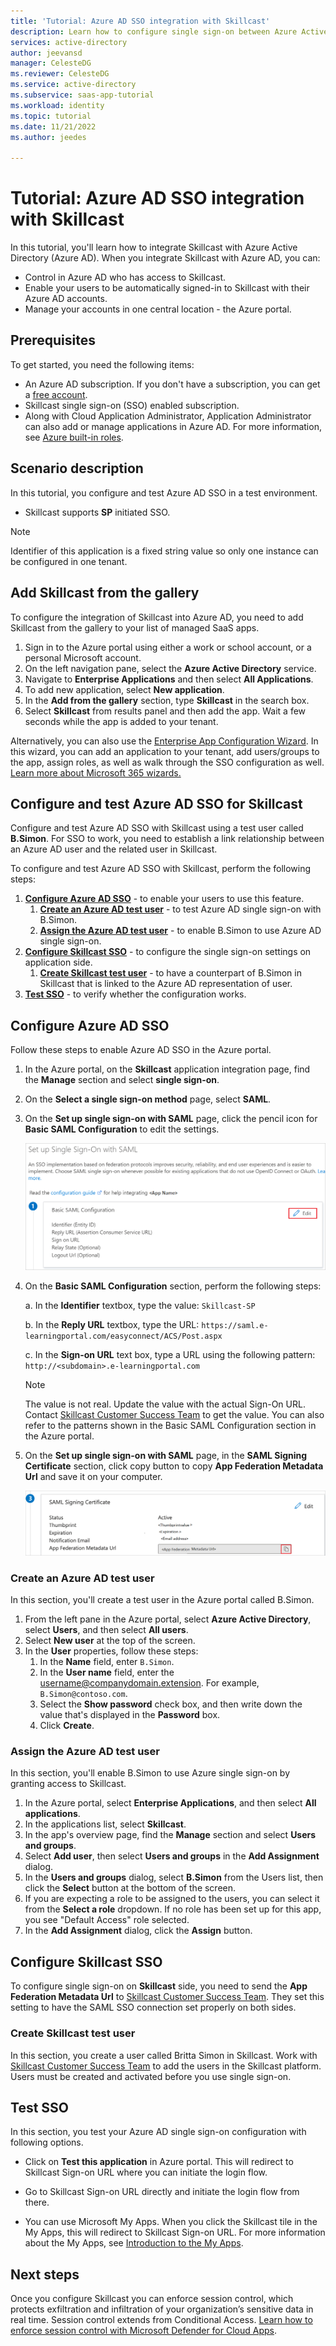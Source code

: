 ```yaml
---
title: 'Tutorial: Azure AD SSO integration with Skillcast'
description: Learn how to configure single sign-on between Azure Active Directory and Skillcast.
services: active-directory
author: jeevansd
manager: CelesteDG
ms.reviewer: CelesteDG
ms.service: active-directory
ms.subservice: saas-app-tutorial
ms.workload: identity
ms.topic: tutorial
ms.date: 11/21/2022
ms.author: jeedes

---
```


# Tutorial: Azure AD SSO integration with Skillcast

In this tutorial, you'll learn how to integrate Skillcast with Azure Active Directory (Azure AD). When you integrate Skillcast with Azure AD, you can:

* Control in Azure AD who has access to Skillcast.
* Enable your users to be automatically signed-in to Skillcast with their Azure AD accounts.
* Manage your accounts in one central location - the Azure portal.

## Prerequisites

To get started, you need the following items:

* An Azure AD subscription. If you don't have a subscription, you can get a [free account](https://azure.microsoft.com/free/).
* Skillcast single sign-on (SSO) enabled subscription.
* Along with Cloud Application Administrator, Application Administrator can also add or manage applications in Azure AD.
For more information, see [Azure built-in roles](../roles/permissions-reference.md).

## Scenario description

In this tutorial, you configure and test Azure AD SSO in a test environment.

* Skillcast supports **SP** initiated SSO.

> [!NOTE]
> Identifier of this application is a fixed string value so only one instance can be configured in one tenant.

## Add Skillcast from the gallery

To configure the integration of Skillcast into Azure AD, you need to add Skillcast from the gallery to your list of managed SaaS apps.

1. Sign in to the Azure portal using either a work or school account, or a personal Microsoft account.
1. On the left navigation pane, select the **Azure Active Directory** service.
1. Navigate to **Enterprise Applications** and then select **All Applications**.
1. To add new application, select **New application**.
1. In the **Add from the gallery** section, type **Skillcast** in the search box.
1. Select **Skillcast** from results panel and then add the app. Wait a few seconds while the app is added to your tenant.

 Alternatively, you can also use the [Enterprise App Configuration Wizard](https://portal.office.com/AdminPortal/home?Q=Docs#/azureadappintegration). In this wizard, you can add an application to your tenant, add users/groups to the app, assign roles, as well as walk through the SSO configuration as well. [Learn more about Microsoft 365 wizards.](/microsoft-365/admin/misc/azure-ad-setup-guides)

## Configure and test Azure AD SSO for Skillcast

Configure and test Azure AD SSO with Skillcast using a test user called **B.Simon**. For SSO to work, you need to establish a link relationship between an Azure AD user and the related user in Skillcast.

To configure and test Azure AD SSO with Skillcast, perform the following steps:

1. **[Configure Azure AD SSO](#configure-azure-ad-sso)** - to enable your users to use this feature.
    1. **[Create an Azure AD test user](#create-an-azure-ad-test-user)** - to test Azure AD single sign-on with B.Simon.
    1. **[Assign the Azure AD test user](#assign-the-azure-ad-test-user)** - to enable B.Simon to use Azure AD single sign-on.
1. **[Configure Skillcast SSO](#configure-skillcast-sso)** - to configure the single sign-on settings on application side.
    1. **[Create Skillcast test user](#create-skillcast-test-user)** - to have a counterpart of B.Simon in Skillcast that is linked to the Azure AD representation of user.
1. **[Test SSO](#test-sso)** - to verify whether the configuration works.

## Configure Azure AD SSO

Follow these steps to enable Azure AD SSO in the Azure portal.

1. In the Azure portal, on the **Skillcast** application integration page, find the **Manage** section and select **single sign-on**.
1. On the **Select a single sign-on method** page, select **SAML**.
1. On the **Set up single sign-on with SAML** page, click the pencil icon for **Basic SAML Configuration** to edit the settings.
    
    ![Screenshot shows to edit Basic S A M L Configuration.](common/edit-urls.png "Basic Configuration")

1. On the **Basic SAML Configuration** section, perform the following steps:

    a. In the **Identifier** textbox, type the value:
    `Skillcast-SP`

    b. In the **Reply URL** textbox, type the URL:
    `https://saml.e-learningportal.com/easyconnect/ACS/Post.aspx`

    c. In the **Sign-on URL** text box, type a URL using the following pattern: 
    `http://<subdomain>.e-learningportal.com`

    > [!Note]
    > The value is not real. Update the value with the actual Sign-On URL. Contact [Skillcast Customer Success Team](https://support.skillcast.com/hc/en-gb/requests/new) to get the value. You can also refer to the patterns shown in the Basic SAML Configuration section in the Azure portal.

1. On the **Set up single sign-on with SAML** page, in the **SAML Signing Certificate** section, click copy button to copy **App Federation Metadata Url** and save it on your computer.

	![Screenshot shows the Certificate download link.](common/copy-metadataurl.png "Certificate")

### Create an Azure AD test user

In this section, you'll create a test user in the Azure portal called B.Simon.

1. From the left pane in the Azure portal, select **Azure Active Directory**, select **Users**, and then select **All users**.
1. Select **New user** at the top of the screen.
1. In the **User** properties, follow these steps:
   1. In the **Name** field, enter `B.Simon`.  
   1. In the **User name** field, enter the username@companydomain.extension. For example, `B.Simon@contoso.com`.
   1. Select the **Show password** check box, and then write down the value that's displayed in the **Password** box.
   1. Click **Create**.

### Assign the Azure AD test user

In this section, you'll enable B.Simon to use Azure single sign-on by granting access to Skillcast.

1. In the Azure portal, select **Enterprise Applications**, and then select **All applications**.
1. In the applications list, select **Skillcast**.
1. In the app's overview page, find the **Manage** section and select **Users and groups**.
1. Select **Add user**, then select **Users and groups** in the **Add Assignment** dialog.
1. In the **Users and groups** dialog, select **B.Simon** from the Users list, then click the **Select** button at the bottom of the screen.
1. If you are expecting a role to be assigned to the users, you can select it from the **Select a role** dropdown. If no role has been set up for this app, you see "Default Access" role selected.
1. In the **Add Assignment** dialog, click the **Assign** button.

## Configure Skillcast SSO

To configure single sign-on on **Skillcast** side, you need to send the **App Federation Metadata Url** to [Skillcast Customer Success Team](https://support.skillcast.com/hc/en-gb/requests/new). They set this setting to have the SAML SSO connection set properly on both sides.

### Create Skillcast test user

In this section, you create a user called Britta Simon in Skillcast. Work with [Skillcast Customer Success Team](https://support.skillcast.com/hc/en-gb/requests/new) to add the users in the Skillcast platform. Users must be created and activated before you use single sign-on.

## Test SSO 

In this section, you test your Azure AD single sign-on configuration with following options. 

* Click on **Test this application** in Azure portal. This will redirect to Skillcast Sign-on URL where you can initiate the login flow. 

* Go to Skillcast Sign-on URL directly and initiate the login flow from there.

* You can use Microsoft My Apps. When you click the Skillcast tile in the My Apps, this will redirect to Skillcast Sign-on URL. For more information about the My Apps, see [Introduction to the My Apps](../user-help/my-apps-portal-end-user-access.md).

## Next steps

Once you configure Skillcast you can enforce session control, which protects exfiltration and infiltration of your organization’s sensitive data in real time. Session control extends from Conditional Access. [Learn how to enforce session control with Microsoft Defender for Cloud Apps](/cloud-app-security/proxy-deployment-any-app).